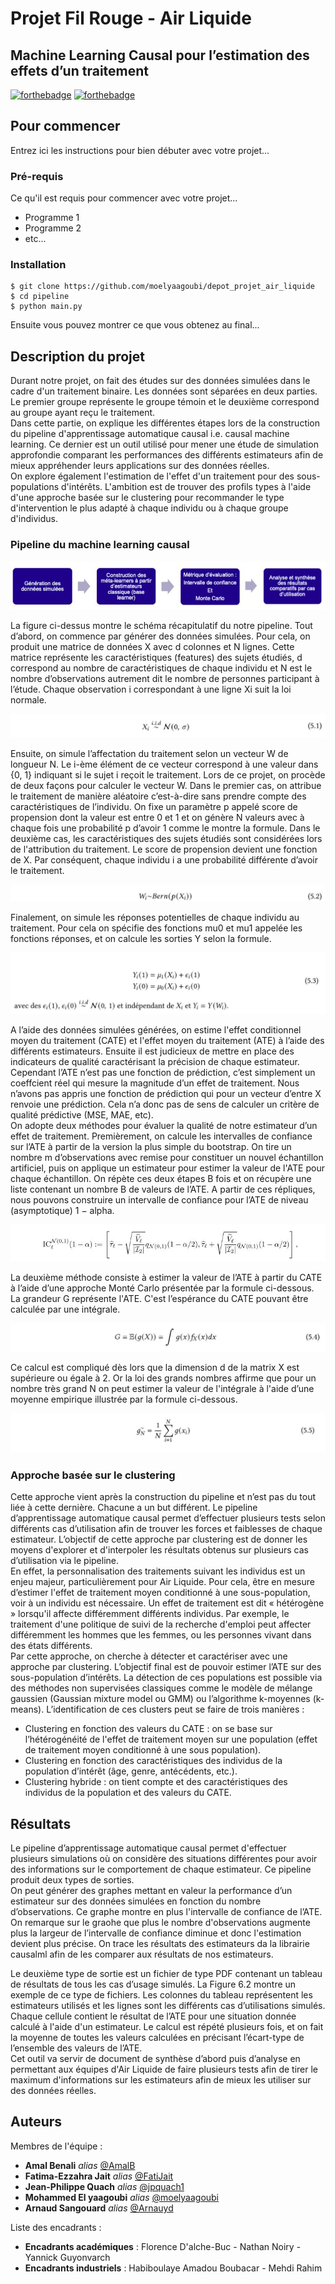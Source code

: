 # Projet Fil Rouge - Air Liquide 
## Machine Learning Causal pour l’estimation des effets d’un traitement

[![forthebadge](http://forthebadge.com/images/badges/built-with-love.svg)](http://forthebadge.com)  [![forthebadge](http://forthebadge.com/images/badges/powered-by-electricity.svg)](http://forthebadge.com)

## Pour commencer

Entrez ici les instructions pour bien débuter avec votre projet...

### Pré-requis

Ce qu'il est requis pour commencer avec votre projet...

- Programme 1
- Programme 2
- etc...

### Installation

``` system
$ git clone https://github.com/moelyaagoubi/depot_projet_air_liquide
$ cd pipeline
$ python main.py
```


Ensuite vous pouvez montrer ce que vous obtenez au final...

## Description du projet

Durant notre projet, on fait des études sur des données simulées dans le cadre d'un traitement binaire. Les données sont séparées en deux parties. Le premier groupe représente le groupe témoin et le deuxième correspond au groupe ayant reçu le traitement. <br/>
Dans cette partie, on explique les différentes étapes lors de la construction du pipeline d'apprentissage automatique causal i.e. causal machine learning. Ce dernier est un outil utilisé pour mener une étude de simulation approfondie comparant les performances des différents estimateurs afin de mieux appréhender leurs applications sur des données réelles. <br/>
On explore également l'estimation de l'effet d'un traitement pour des sous-populations d'intérêts. L'ambition est de trouver des profils types à l'aide d'une approche basée sur le clustering pour recommander le type d'intervention le plus adapté à chaque individu ou à chaque groupe d'individus.

### Pipeline du machine learning causal

<p align="center">
    <img src='img/pipeline.JPG'>
</p> 

La figure ci-dessus montre le schéma récapitulatif du notre pipeline. Tout d’abord, on commence par générer des données simulées. Pour cela, on produit une matrice de données X avec d colonnes et N lignes. Cette matrice représente les caractéristiques (features) des sujets étudiés, d correspond au nombre de caractéristiques de chaque individu et N est le nombre d’observations autrement dit le nombre de personnes participant à l’étude. Chaque observation i correspondant à une ligne Xi suit la loi normale.

<p align="center">
    <img src='img/formule1.JPG'>
</p> 

Ensuite, on simule l’affectation du traitement selon un vecteur W de longueur N. Le i-ème élément de ce vecteur correspond à une valeur dans {0, 1} indiquant si le sujet i reçoit le traitement. Lors de ce projet, on procède de deux façons pour calculer le vecteur W. Dans le premier cas, on attribue le traitement de manière aléatoire c’est-à-dire sans prendre compte des caractéristiques de l’individu. On fixe un paramètre p appelé score de propension dont la valeur est entre 0 et 1 et on génère N valeurs avec à chaque fois une probabilité p d’avoir 1 comme le montre la formule. Dans le deuxième cas, les caractéristiques des sujets étudiés sont considérées lors de l'attribution du traitement. Le score de propension devient une fonction de X. Par conséquent, chaque individu i a une probabilité différente d’avoir le traitement.

<p align="center">
    <img src='img/formule2.JPG'>
</p> 

Finalement, on simule les réponses potentielles de chaque individu au traitement. Pour cela on spécifie des fonctions mu0 et mu1 appelée les fonctions réponses, et on calcule les sorties Y selon la formule.

<p align="center">
    <img src='img/formule3.JPG'>
</p> 

A l’aide des données simulées générées, on estime l'effet conditionnel moyen du traitement (CATE) et l'effet moyen du traitement (ATE) à l’aide des différents estimateurs.
Ensuite il est judicieux de mettre en place des indicateurs de qualité caractérisant la précision de chaque estimateur. Cependant l’ATE n’est pas une fonction de prédiction, c’est simplement un coeffcient réel qui mesure la magnitude d’un effet de traitement. Nous n’avons pas appris une fonction de prédiction qui pour un vecteur d’entre X renvoie une prédiction. Cela n’a donc pas de sens de calculer un critère de qualité prédictive (MSE, MAE, etc). <br/>
On adopte deux méthodes pour évaluer la qualité de notre estimateur d’un effet de traitement. 
Premièrement, on calcule les intervalles de confiance sur l’ATE à partir de la version la plus simple du bootstrap. On tire un nombre m d’observations avec remise pour constituer un nouvel échantillon artificiel, puis on applique un estimateur pour estimer la valeur de l'ATE pour chaque échantillon. On répète ces deux étapes B fois et on récupère une liste contenant un nombre B de valeurs de l’ATE. A partir de ces répliques, nous pouvons construire un intervalle de confiance pour l’ATE de niveau (asymptotique) 1 − alpha.

<p align="center">
    <img src='img/formule_IC.JPG'>
</p> 

La deuxième méthode consiste à estimer la valeur de l’ATE à partir du CATE à l’aide d’une approche Monté Carlo présentée par la formule ci-dessous. La grandeur G représente l'ATE. C'est l’espérance du CATE pouvant être calculée par une intégrale.

<p align="center">
    <img src='img/formule_mc.JPG'>
</p> 

Ce calcul est compliqué dès lors que la dimension d de la matrix X est supérieure ou égale à 2. Or la loi des grands nombres affirme que pour un nombre très grand N on peut estimer la valeur de l'intégrale à l'aide d’une moyenne empirique illustrée par la formule ci-dessous.

<p align="center">
    <img src='img/formule_mc1.JPG'>
</p> 

### Approche basée sur le clustering

Cette approche vient après la construction du pipeline et n’est pas du tout liée à cette dernière. Chacune a un but différent. Le pipeline d’apprentissage automatique causal permet d’effectuer plusieurs tests selon différents cas d’utilisation afin de trouver les forces et faiblesses de chaque estimateur. L’objectif de cette approche par clustering est de donner les moyens d'explorer et d'interpoler les résultats obtenus sur plusieurs cas d’utilisation via le pipeline. <br/>
En effet, la personnalisation des traitements suivant les individus est un enjeu majeur, particulièrement pour Air Liquide. Pour cela, être en mesure d’estimer l'effet de traitement moyen conditionné à une sous-population, voir à un individu est nécessaire. Un effet de traitement est dit « hétérogène » lorsqu'il affecte différemment différents individus. Par exemple, le traitement d'une politique de suivi de la recherche d'emploi peut affecter différemment les hommes que les femmes, ou les personnes vivant dans des états différents. <br/>
Par cette approche, on cherche à détecter et caractériser avec une approche par clustering. L’objectif final est de pouvoir estimer l’ATE sur des sous-population d’intérêts. La détection de ces populations est possible via des méthodes non supervisées classiques comme le modèle de mélange gaussien (Gaussian mixture model ou GMM) ou l’algorithme k-moyennes (k-means). L’identification de ces clusters peut se faire de trois manières :
* Clustering en fonction des valeurs du CATE : on se base sur l’hétérogénéité de l'effet de traitement moyen sur une population (effet de traitement moyen conditionné à une sous
population).
* Clustering en fonction des caractéristiques des individus de la population d’intérêt (âge, genre, antécédents, etc.).
* Clustering hybride : on tient compte et des caractéristiques des individus de la population et des valeurs du CATE.

## Résultats 

Le pipeline d’apprentissage automatique causal permet d'effectuer plusieurs simulations où on considère des situations différentes pour avoir des informations sur le comportement de chaque estimateur. Ce pipeline produit deux types de sorties. <br/>
On peut générer des graphes mettant en valeur la performance d’un estimateur sur des données
simulées en fonction du nombre d’observations. Ce graphe montre en plus l'intervalle de confiance de l’ATE. On remarque sur le graohe que plus le nombre d'observations augmente plus la largeur de l’intervalle de confiance diminue et donc l'estimation devient plus précise. On trace les résultats des estimateurs da la librairie causalml afin de les comparer aux résultats de nos estimateurs.

Le deuxième type de sortie est un fichier de type PDF contenant un tableau de résultats de tous les cas d’usage simulés. La Figure 6.2 montre un exemple de ce type de fichiers. Les colonnes du tableau représentent les estimateurs utilisés et les lignes sont les différents cas d’utilisations simulés. Chaque cellule contient le résultat de l’ATE pour une situation donnée calculé à l'aide d'un estimateur. Le calcul est répété plusieurs fois, et on fait la moyenne de toutes les valeurs calculées en précisant l’écart-type de l’ensemble des valeurs de l’ATE. <br/>
Cet outil va servir de document de synthèse d’abord puis d’analyse en permettant aux équipes d'Air Liquide de faire plusieurs tests afin de tirer le maximum d'informations sur les estimateurs afin de mieux les utiliser sur des données réelles.

## Auteurs
Membres de l'équipe : 
* **Amal Benali** _alias_ [@AmalB](https://github.com/)
* **Fatima-Ezzahra Jait** _alias_ [@FatiJait](https://github.com/FatiJait)
* **Jean-Philippe Quach** _alias_ [@jpquach1](https://github.com/jpquach1)
* **Mohammed El yaagoubi** _alias_ [@moelyaagoubi](https://github.com/moelyaagoubi)
* **Arnaud Sangouard** _alias_ [@Arnauyd](https://github.com/Arnauyd)

Liste des encadrants :
* **Encadrants académiques** : Florence D'alche-Buc - Nathan Noiry - Yannick Guyonvarch
* **Encadrants industriels** : Habiboulaye Amadou Boubacar - Mehdi Rahim


